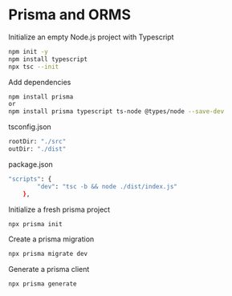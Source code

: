 # Prisma and ORMS

Initialize an empty Node.js project with Typescript

```bash
npm init -y
npm install typescript
npx tsc --init
```

Add dependencies

```bash
npm install prisma
or
npm install prisma typescript ts-node @types/node --save-dev
```

tsconfig.json

```bash
rootDir: "./src"
outDir: "./dist"
```

package.json

```bash
"scripts": {
        "dev": "tsc -b && node ./dist/index.js"
    },
```

Initialize a fresh prisma project

```bash
npx prisma init
```

Create a prisma migration

```bash
npx prisma migrate dev
```

Generate a prisma client

```bash
npx prisma generate
```

